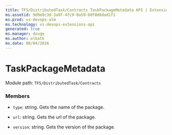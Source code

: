 ```yaml
---
title: TFS/DistributedTask/Contracts TaskPackageMetadata API | Extensions for Visual Studio Team Services
ms.assetid: 9d9e8c3d-3a0f-4fc9-0a59-b0f8d8dad1f1
ms.prod: vs-devops-alm
ms.technology: vs-devops-extensions-api
generated: true
ms.manager: douge
ms.author: elbatk
ms.date: 08/04/2016
---
```


# TaskPackageMetadata

Module path: `TFS/DistributedTask/Contracts`


### Members

* `type`: string. Gets the name of the package.

* `url`: string. Gets the url of the package.

* `version`: string. Gets the version of the package.

